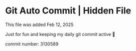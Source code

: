 # Git Auto Commit | Hidden File

This file was added Feb 12, 2025

Just for fun and keeping my daily git commit active 🤪

commit number: 3130589
